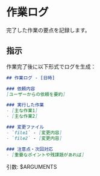 # 作業ログ

完了した作業の要点を記録します。

## 指示

作業完了後に以下形式でログを生成：

```markdown
## 作業ログ - [日時]

### 依頼内容
[ユーザーからの依頼を要約]

### 実行した作業
- [主な作業1]
- [主な作業2]

### 変更ファイル
- `file1` - [変更内容]
- `file2` - [変更内容]

### 注意点・次回対応
- [重要なポイントや残課題があれば]
```

引数: $ARGUMENTS